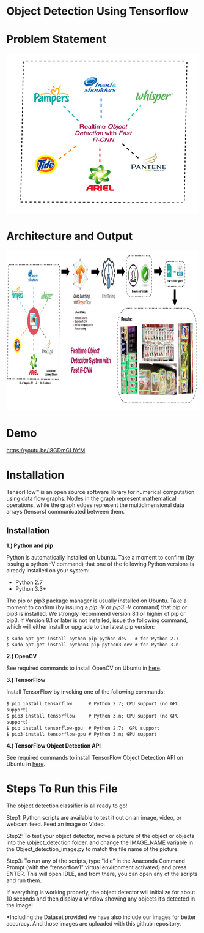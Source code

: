 # Object Detection Using Tensorflow

# Problem Statement

<p align="center">
  <img src="imgs/ProblemStatement.png" height="420" width="520">

</p>


# Architecture and Output

<p align="center">
  <img src="imgs/Architecture.png" height="420" width="520">
</p>

# Demo 

https://youtu.be/l8GDmGLfAfM 

# Installation

TensorFlow™ is an open source software library for numerical computation using data flow graphs. Nodes in the graph represent mathematical operations, while the graph edges represent the multidimensional data arrays (tensors) communicated between them.

## Installation

**1.) Python and pip**

Python is automatically installed on Ubuntu. Take a moment to confirm (by issuing a python -V command) that one of the following Python versions is already installed on your system:

- Python 2.7
- Python 3.3+

The pip or pip3 package manager is usually installed on Ubuntu. Take a moment to confirm (by issuing a *pip -V* or *pip3 -V* command) that pip or pip3 is installed. We strongly recommend version 8.1 or higher of pip or pip3. If Version 8.1 or later is not installed, issue the following command, which will either install or upgrade to the latest pip version:

    $ sudo apt-get install python-pip python-dev   # for Python 2.7
    $ sudo apt-get install python3-pip python3-dev # for Python 3.n
    
**2.) OpenCV**

See required commands to install OpenCV on Ubuntu in [here](https://gist.github.com/dynamicguy/3d1fce8dae65e765f7c4).

**3.) TensorFlow**

Install TensorFlow by invoking one of the following commands:

    $ pip install tensorflow      # Python 2.7; CPU support (no GPU support)
    $ pip3 install tensorflow     # Python 3.n; CPU support (no GPU support)
    $ pip install tensorflow-gpu  # Python 2.7;  GPU support
    $ pip3 install tensorflow-gpu # Python 3.n; GPU support

**4.) TensorFlow Object Detection API**

See required commands to install TensorFlow Object Detection API on Ubuntu in [here](https://github.com/tensorflow/models/blob/master/research/object_detection/g3doc/installation.md).



# Steps To Run this File

The object detection classifier is all ready to go!

Step1: 
Python scripts are available to test it out on an image, video, or webcam feed.
Feed an image or Video.

Step2:
To test your object detector, move a picture of the object or objects into the \object_detection folder, and change the IMAGE_NAME variable in the Object_detection_image.py to match the file name of the picture.

Step3:
To run any of the scripts, type “idle” in the Anaconda Command Prompt (with the “tensorflow1” virtual environment activated) and press ENTER. This will open IDLE, and from there, you can open any of the scripts and run them.

If everything is working properly, the object detector will initialize for about 10 seconds and then display a window showing any objects it’s detected in the image!



*Including the Dataset provided we have also include our images for better accuracy. 
And those images are uploaded with this github repository. 
